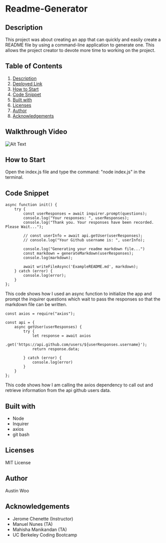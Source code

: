 # Readme-Generator

## Description
This project was about creating an app that can quickly and easily create a README file by using a command-line application to generate one. This allows the project creator to devote more time to working on the project. 

## Table of Contents
1. [Description](#description)
2. [Deployed Link](#deployed-link)
3. [How to Start](#how-to-start)
4. [Code Snippet](#code-snippet)
5. [Built with](#built-with)
6. [Licenses](#licenses)
7. [Author](#author)
8. [Acknowledgements](#acknowledgements)

  ## Walkthrough Video
  ![Alt Text](https://austinwoo123.github.io/Readme-Generator/assets/tutorial.gif)

  ## How to Start
Open the index.js file and type the command: "node index.js" in the terminal.
  ## Code Snippet

```
async function init() {
    try {
        const userResponses = await inquirer.prompt(questions);
        console.log("Your responses: ", userResponses);
        console.log("Thank you. Your responses have been recorded. Please Wait...");

        // const userInfo = await api.getUser(userResponses);
        // console.log("Your Github username is: ", userInfo);

        console.log("Generating your readme markdown file...")
        const markdown = generateMarkdown(userResponses);
        console.log(markdown);

        await writeFileAsync('ExampleREADME.md', markdown);
    } catch (error) {
        console.log(error);
    }
};
```
This code shows how I used an async function to initialize the app and prompt the inquirer questions which wait to pass the responses so that the markdown file can be written.
```
const axios = require("axios");

const api = {
    async getUser(userResponses) {
        try {
            let response = await axios
                .get('https://api.github.com/users/${userResponses.username}');
            return response.data;

        } catch (error) {
            console.log(error)
        }
    }
};
```

This code shows how I am calling the axios dependency to call out and retrieve information from the api github users data. 

## Built with
* Node
* Inquirer
* axios
* git bash
## Licenses
   MIT License

## Author
   Austin Woo
  
## Acknowledgements
- Jerome Chenette (Instructor)
- Manuel Nunes (TA)
- Mahisha Manikandan (TA)
- UC Berkeley Coding Bootcamp

